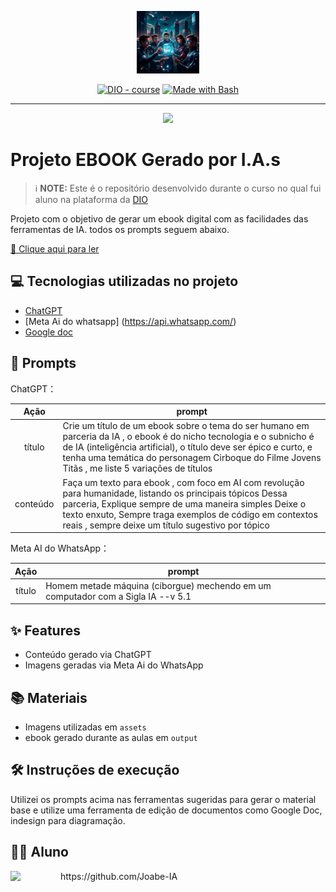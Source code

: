 <p align="center">
    <img width="100" src="https://github.com/Joabe-IA/Joabe-IA/blob/0661cfa8347a1e5e4d8eebc83ba099807d723dca/IMG-20241113-WA0027.jpg">
</p>


<p align="center">
<a href="https://dio.me/"><img src="https://img.shields.io/badge/DIO-Course-28DA77?logo=youtube" alt="DIO - course"></a>
<a href="https://www.gnu.org/software/bash/" title="Go to Bash homepage"><img src="https://img.shields.io/badge/Prompt-Project-blue?logo=gnu-bash&amp;logoColor=white" alt="Made with Bash"></a></p>

-------


<p align="center">
<img 
    src="ebook_cover_vertical_fixed~2.jpg"
    width="400"  
/>
</p>


# Projeto EBOOK Gerado por I.A.s


 > ℹ️ **NOTE:** Este é o repositório desenvolvido durante o curso no qual fui aluno na plataforma da [DIO](https://dio.me)

Projeto com o objetivo de gerar um ebook digital com as facilidades das ferramentas de IA. todos os prompts
seguem abaixo.

<a href="https://github.com/Joabe-IA/Joabe-IA/blob/b27a028d0505ac2596a98ffaff58e604da08bd34/Uni%C3%A3o%20da%20m%C3%A1quina%20e%20criatura-%20IA%20a%20nova%20era%20da%20Revolu%C3%A7%C3%A3o.pdf" title="View PDF now"> 📕 Clique aqui para ler</a>
## 💻 Tecnologias utilizadas no projeto

- [ChatGPT](https://chat.openai.com/) 
- [Meta Ai do whatsapp] (https://api.whatsapp.com/)
- [Google doc](https://docs.google.com/)

## 🧠 Prompts


ChatGPT：

|   Ação   | prompt                                                                                                                                                                                                                                                                         |
| :------: | ------------------------------------------------------------------------------------------------------------------------------------------------------------------------------------------------------------------------------------------------------------------------------ |
|  título  | Crie um título de um ebook sobre o tema do ser humano em parceria da IA , o ebook é do nicho tecnologia e o subnicho é de IA (inteligência artificial), o título deve ser épico e curto, e tenha uma temática do personagem Cirboque do Filme Jovens Titãs , me liste 5 variações de títulos                                                        |
| conteúdo | Faça um texto para ebook , com foco em AI com revolução para humanidade, listando os principais tópicos Dessa parceria, Explique sempre de uma maneira simples Deixe o texto enxuto, Sempre traga exemplos de código em contextos reais , sempre deixe um título sugestivo por tópico |


Meta AI do WhatsApp：

|  Ação  | prompt                                                                                 |
| :----: | -------------------------------------------------------------------------------------- |
| título | Homem metade máquina (ciborgue) mechendo em um computador com a Sigla IA --v 5.1 |

## ✨ Features

- Conteúdo gerado via ChatGPT
- Imagens geradas via Meta Ai do WhatsApp

## 📚 Materiais

- Imagens utilizadas em `assets`
- ebook gerado durante as aulas em `output`

## 🛠️ Instruções de execução

Utilizei os prompts acima nas ferramentas sugeridas para gerar o material base e utilize uma ferramenta de edição de documentos como Google Doc, indesign para diagramação.

## 👨‍💻 Aluno

<p>
    <img 
      align=left 
      margin=10 
      width=80 
      src="https://avatars.githubusercontent.com/u/37452836?v=4"
    />
    <p>https://github.com/Joabe-IA<br>
